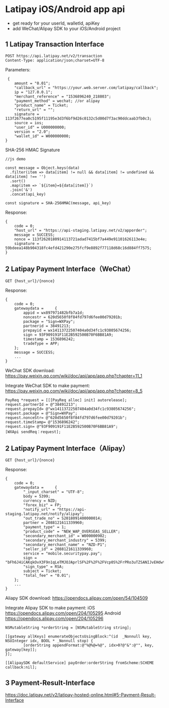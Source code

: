 # Latipay iOS/Android app api

* get ready for your userId, walletId, apiKey
* add WeChat/Alipay SDK to your iOS/Android project

## 1 Latipay Transaction Interface

```
POST https://api.latipay.net/v2/transaction
Content-Type: application/json;charset=UTF-8
```

Parameters:

```
 {
    amount = "0.01";
    "callback_url" = "https://your.web.server.com/latipay/callback";
    ip = "127.0.0.1";
    "merchant_reference" = "1536896240_218803";
    "payment_method" = wechat; //or alipay
    "product_name" = Ticket;
    "return_url" = "";
    signature = 113f2677ea0c5195f11195e3d3f6bf9d26c0132c5d00d7f3ac90ddcaab3fb0c3;
    source = ios;
    "user_id" = U000000000;
    version = "2.0";
    "wallet_id" = W000000000;
}
```

SHA-256 HMAC Signature

```
//js demo

const message = Object.keys(data)
  .filter(item => data[item] != null && data[item] != undefined && data[item] !== '')
  .sort()
  .map(item => `${item}=${data[item]}`)
  .join('&')
  .concat(api_key)
  
const signature = SHA-256HMAC(message, api_key)
```

Response:

```
{
    code = 0;
    "host_url" = "https://api-staging.latipay.net/v2/apporder";
    message = SUCCESS;
    nonce = 113f2620180914113721adad7415bf7a449e91101626113e4e;
    signature = 59bdeea148b904318fc4efd421290e275fcf9e8892f77118d68c16d884ff7575;
}
```

## 2 Latipay Payment Interface（WeChat）

```
GET {host_url}/{nonce}
```

Response:

```
{
    code = 0;
    gatewaydata =     {
        appid = wx897971482bfb7a1d;
        noncestr = 620d5650f8f84fd797d6fee00d79201b;
        package = "Sign=WXPay";
        partnerid = 38491213;
        prepayid = wx14113722507404a0d34fc1c93805674256;
        sign = 93F909191F11E2B592500B70F6BB81A9;
        timestamp = 1536896242;
        tradeType = APP;
    };
    message = SUCCESS;
    ...
}
```
WeChat SDK download: https://pay.weixin.qq.com/wiki/doc/api/app/app.php?chapter=11_1

Integrate WeChat SDK to make payment: https://pay.weixin.qq.com/wiki/doc/api/app/app.php?chapter=8_5

```
PayReq *request = [[[PayReq alloc] init] autorelease];
request.partnerId = @"38491213";
request.prepayId= @"wx14113722507404a0d34fc1c93805674256";
request.package = @"Sign=WXPay";
request.nonceStr= @"620d5650f8f84fd797d6fee00d79201b";
request.timeStamp= @"1536896242";
request.sign= @"93F909191F11E2B592500B70F6BB81A9";
[WXApi sendReq：request];
```

## 2 Latipay Payment Interface（Alipay）

```
GET {host_url}/{nonce}
```

Response:

```
{
    code = 0;
    gatewaydata =     {
        "_input_charset" = "UTF-8";
        body = 5399;
        currency = NZD;
        "forex_biz" = FP;
        "notify_url" = "https://api-staging.latipay.net/notify/alipay";
        "out_trade_no" = S2018091400000014;
        partner = 2088121611339960;
        "payment_type" = 1;
        "product_code" = "NEW_WAP_OVERSEAS_SELLER";
        "secondary_merchant_id" = W000000902;
        "secondary_merchant_industry" = 5399;
        "secondary_merchant_name" = "NZD-P1";
        "seller_id" = 2088121611339960;
        service = "mobile.securitypay.pay";
        sign = "bFh6J4iCAKqkOvX3F9n1qLeTMJOJAprlSF%2F%2F%2FVcp0S%2FrPRo3uTZSANIJvEHdwtoO5tbdjeF%2Fc2M4ACaoP0xoa%2BjO506iYrDbNnDzTVmC%2BEm2P%2BLIg0jXakKztCodZtZz7h3Wmv6IAnYP552p6z%2BW6e1ipiKz8PKzYHhilefAfnE%3D";
        "sign_type" = RSA;
        subject = Ticket;
        "total_fee" = "0.01";
    };
	...
}
```

Aliapy SDK download: https://opendocs.alipay.com/open/54/104509

Integrate Alipay SDK to make payment: iOS https://opendocs.alipay.com/open/204/105295 Android https://opendocs.alipay.com/open/204/105296

```
NSMutableString *orderString = [NSMutableString string];
    
[[gateway allKeys] enumerateObjectsUsingBlock:^(id  _Nonnull key, NSUInteger idx, BOOL * _Nonnull stop) {
        [orderString appendFormat:@"%@%@=%@", idx>0?@"&":@"", key, gateway[key]];
}];

[[AlipaySDK defaultService] payOrder:orderString fromScheme:SCHEME callback:nil];
```

## 3 Payment-Result-Interface

https://doc.latipay.net/v2/latipay-hosted-online.html#5-Payment-Result-Interface

